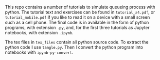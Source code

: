 This repo contains a number of tutorials to simulate queueing process
with python.  The tutorial text and exercises can be found in
`tutorial_a4.pdf`, or  `tutorial_mobile.pdf` if you like to read it on
a device with a small screen such as a cell phone.  The final code is
in available in the form of python programs, with extension `.py`,
and, for the first three tutorials as Jupyter notebooks, with
extension `.ipynb`.

The tex files in `tex_files` contain all python source code.
To extract the python code I use `tangle.py`.
Then I convert the python program into notebooks with `ipynb-py-convert`.
